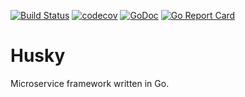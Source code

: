 [![Build Status](https://travis-ci.org/vetebase/husky.svg?branch=master)](https://travis-ci.org/vetebase/husky)
[![codecov](https://codecov.io/gh/vetbase/husky/branch/master/graph/badge.svg)](https://codecov.io/gh/vetebase/husky)
[![GoDoc](https://godoc.org/github.com/olebedev/config?status.png)](https://godoc.org/github.com/vetebase/husky)
[![Go Report Card](https://goreportcard.com/badge/github.com/vetbase/husky)](https://goreportcard.com/report/github.com/vetebase/husky)

# Husky

Microservice framework written in Go.